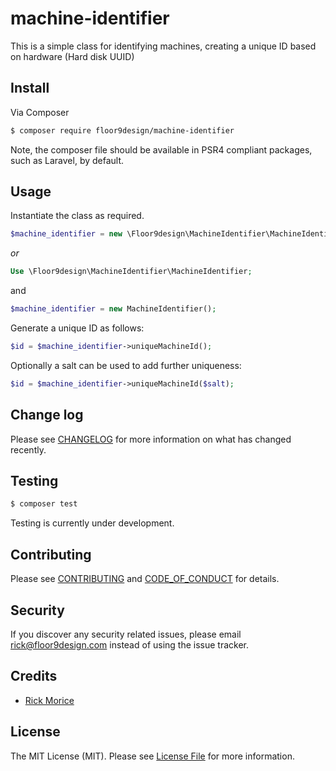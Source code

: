 # machine-identifier
This is a simple class for identifying machines, creating a unique ID based on 
hardware (Hard disk UUID) 


## Install

Via Composer

``` bash
$ composer require floor9design/machine-identifier
```

Note, the composer file should be available in PSR4 compliant packages, such as Laravel, by default. 

## Usage

Instantiate the class as required.

```php
$machine_identifier = new \Floor9design\MachineIdentifier\MachineIdentifier();
```

*or*
```php
Use \Floor9design\MachineIdentifier\MachineIdentifier;
```
and
```php
$machine_identifier = new MachineIdentifier();
```

Generate a unique ID as follows:

```php
$id = $machine_identifier->uniqueMachineId();
```

Optionally a salt can be used to add further uniqueness:

```php
$id = $machine_identifier->uniqueMachineId($salt);
```

## Change log

Please see [CHANGELOG](docs/CHANGELOG.md) for more information on what has changed recently.

## Testing

``` bash
$ composer test
```

Testing is currently under development.

## Contributing

Please see [CONTRIBUTING](docs/CONTRIBUTING.md) and [CODE_OF_CONDUCT](docs/CODE_OF_CONDUCT.md) for details.

## Security

If you discover any security related issues, please email rick@floor9design.com instead of using the issue tracker.

## Credits

- [Rick Morice][link-author]

## License

The MIT License (MIT). Please see [License File](docs/LICENSE.md) for more information.

[ico-version]: https://img.shields.io/packagist/v/floor9design/machine-identifier.svg?style=flat-square
[ico-license]: https://img.shields.io/badge/license-MIT-brightgreen.svg?style=flat-square
[ico-travis]: https://img.shields.io/travis/floor9design/machine-identifier/master.svg?style=flat-square
[ico-scrutinizer]: https://img.shields.io/scrutinizer/coverage/g/floor9design/machine-identifier.svg?style=flat-square
[ico-code-quality]: https://img.shields.io/scrutinizer/g/floor9design/machine-identifier.svg?style=flat-square
[ico-downloads]: https://img.shields.io/packagist/dt/floor9design/machine-identifier.svg?style=flat-square

[link-packagist]: https://packagist.org/packages/floor9design/machine-identifier
[link-travis]: https://travis-ci.org/floor9design/machine-identifier
[link-scrutinizer]: https://scrutinizer-ci.com/g/floor9design/machine-identifier/code-structure
[link-code-quality]: https://scrutinizer-ci.com/g/floor9design/machine-identifier
[link-downloads]: https://packagist.org/packages/floor9design/machine-identifier
[link-author]: https://github.com/elb98rm
